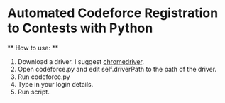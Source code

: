 
# Automated Codeforce Registration to Contests with Python

** How to use: **
1. Download a driver. I suggest [chromedriver](https://chromedriver.chromium.org).
2. Open codeforce.py and edit self.driverPath to the path of the driver.
3. Run codeforce.py
4. Type in your login details. 
5. Run script.

